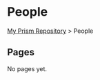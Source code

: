 # People

<!-- prism:generate:breadcrumbs -->
[My Prism Repository](../README.md) > People
<!-- /prism:generate:breadcrumbs -->

## Pages

<!-- prism:generate:pages -->
No pages yet.
<!-- /prism:generate:pages -->


<!-- prism:metadata
---
title: People
path: people\README.md
generator_types:
  - breadcrumbs
  - pages
---
-->
